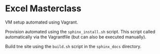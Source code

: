 # Excel Masterclass

VM setup automated using Vagrant.

Provision automated using the `sphinx_install.sh` script. This script called automatically via the Vagrantfile (but can also be executed manually).

Build tne site using the `build.sh` script in the `sphinx_docs` directory.